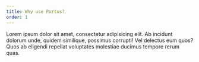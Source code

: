 ```yaml
---
title: Why use Portus?
order: 1
---
```


Lorem ipsum dolor sit amet, consectetur adipisicing elit. Ab incidunt dolorum unde, quidem similique, possimus corrupti! Vel delectus eum quos? Quos ab eligendi repellat voluptates molestiae ducimus tempore rerum quas.